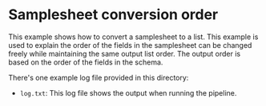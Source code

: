 # Samplesheet conversion order

This example shows how to convert a samplesheet to a list. This example is used to explain the order of the fields in the samplesheet can be changed freely while maintaining the same output list order. The output order is based on the order of the fields in the schema.

There's one example log file provided in this directory:
- `log.txt`: This log file shows the output when running the pipeline.